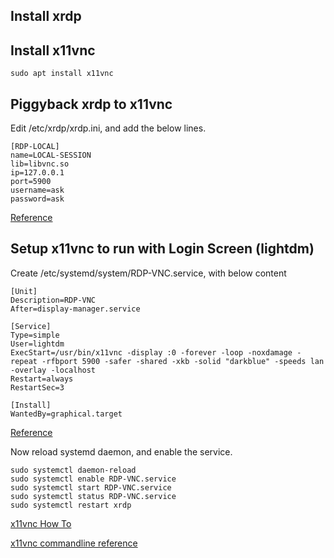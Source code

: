 ## Install xrdp

## Install x11vnc

    sudo apt install x11vnc

## Piggyback xrdp to x11vnc

Edit /etc/xrdp/xrdp.ini, and add the below lines.

    [RDP-LOCAL]
    name=LOCAL-SESSION
    lib=libvnc.so
    ip=127.0.0.1
    port=5900
    username=ask
    password=ask

[Reference](https://github.com/neutrinolabs/xrdp/issues/960)

## Setup x11vnc to run with Login Screen (lightdm)

Create /etc/systemd/system/RDP-VNC.service, with below content

    [Unit]
    Description=RDP-VNC
    After=display-manager.service

    [Service]
    Type=simple
    User=lightdm
    ExecStart=/usr/bin/x11vnc -display :0 -forever -loop -noxdamage -repeat -rfbport 5900 -safer -shared -xkb -solid "darkblue" -speeds lan -overlay -localhost     
    Restart=always
    RestartSec=3

    [Install]
    WantedBy=graphical.target


[Reference](https://unix.stackexchange.com/questions/653221/how-can-i-set-up-x11vnc-to-start-on-boot-with-lightdm)

Now reload systemd daemon, and enable the service.

    sudo systemctl daemon-reload
    sudo systemctl enable RDP-VNC.service
    sudo systemctl start RDP-VNC.service
    sudo systemctl status RDP-VNC.service
    sudo systemctl restart xrdp

[x11vnc How To](https://wiki.archlinux.org/title/x11vnc#Lightdm)

[x11vnc commandline reference](https://linux.die.net/man/1/x11vnc)
